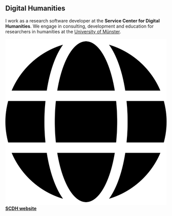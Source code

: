 ## Digital Humanities

I work as a research software developer at the **Service Center for Digital Humanities**. We engage in consulting, development and education for researchers in humanities at the [University of Münster][uni-ms].

[![-](images/icons/globe.svg) **SCDH website**][scdh]

[uni-ms]: https://www.uni-muenster.de
[scdh]: https://www.uni-muenster.de/DH/scdh/index.html
